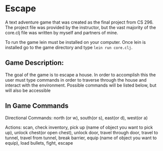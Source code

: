 # Escape

A text adventure game that was created as the final project from CS 296. The project file was provided by the instructor, but the vast majority of the core.clj file was written by myself and partners of mine. 

To run the game lein must be installed on your computer. Once lein is installed go to the game directory and type `lein run core.clj`.

## Game Description:

The goal of the game is to escape a house. In order to accomplish this the user must type commands in order to traverse through the house and interact with the environment. Possible commands will be listed below, but will also be accessible 

## In Game Commands

Directional Commands:  north (or w), south(or s), east(or d), west(or a)

Actions:  scan, check inventory, pick up (name of object you want to pick up), unlock chest(or open chest), unlock door, travel through door, travel to tunnel, travel from tunnel, break barrier, equip (name of object you want to equip), load bullets, fight, escape
